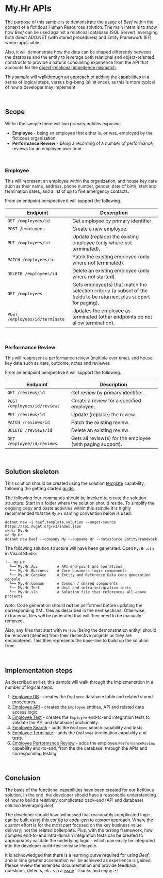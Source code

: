 ﻿# My.Hr APIs

The purpose of this sample is to demonstrate the usage of _Beef_ within the context of a fictitious Human Resources solution. The main intent is to show how _Beef_ can be used against a relational database (SQL Server) leveraging both direct ADO.NET (with stored procedures) and Entity Framework (EF) where applicable.

Also, it will demonstrate how the data can be shaped differently between the database and the entity to leverage both relational and object-oriented constructs to provide a natural consuming experience from the API that accounts for the [object-relational impedence mismatch](https://en.wikipedia.org/wiki/Object-relational_impedance_mismatch#:~:text=The%20object-relational%20impedance%20mismatch%20is%20a%20set%20of,to%20database%20tables%20defined%20by%20a%20relational%20schema.).

This sample will walkthrough an approach of adding the capabilities in a series of logical steps, versus big-bang (all at once), as this is more typical of how a developer may implement.

</br>

## Scope

Within the sample there will two primary entities exposed:
- **Employee** - being an employee that either is, or was, employed by the ficticous organization.
- **Performance Review** - being a recording of a number of performance reviews for an employee over time.

</br>

### Employee

This will represent an employee within the organization, and house key data such as their name, address, phone number, gender, date of birth, start and termination dates, and a list of up to five emergency contacts.

From an endpoint perspective it will support the following.

Endpoint | Description
-|-
`GET /employees/id` | Get employee by primary identifier.
`POST /employees` | Create a new employee.
`PUT /employees/id` | Update (replace) the existing employee (only where not terminated).
`PATCH /employees/id` | Patch the existing employee (only where not terminated).
`DELETE /employees/id` | Delete an existing employee (only where not started).
`GET /employees` | Gets employee(s) that match the selection criteria (a subset of the fields to be returned, plus support for paging).
`POST /employees/id/terminate` | Updates the employee as terminated (other endpoints do not allow termination).

</br>

### Performance Review

This will respresent a performance review (multiple over time), and house key data such as date, outcome, notes and reviewer.

From an endpoint perspective it will support the following.

Endpoint | Description
-|-
`GET /reviews/id` | Get review by primary identifier.
`POST /employees/id/reviews` | Create a review for a specified employee.
`PUT /reviews/id` | Update (replace) the review.
`PATCH /reviews/id` | Patch the existing review.
`DELETE /reviews/id` | Delete an existing review.
`GET /employee/id/reviews` | Gets all review(s) for the employee (with paging support).

</br>

## Solution skeleton

This solution should be created using the solution [template](../../templates/Beef.Template.Solution/README.md) capability, following the getting started [guide](../../docs/Sample-EntityFramework-GettingStarted.md).

The following four commands should be invoked to create the solution structure. Start in a folder where the solution should reside. To simplify the ongoing copy and paste activities within this sample it is highly recommended that the `My.Hr` naming convention below is used.

```
dotnet new -i beef.template.solution --nuget-source https://api.nuget.org/v3/index.json
mkdir My.Hr
cd My.Hr
dotnet new beef --company My --appname Hr --datasource EntityFramework
```

The following solution structure will have been generated. Open `My.Hr.sln` in Visual Studio.

```
└── My.Hr
  └── My.Hr.Api         # API end-point and operations
  └── My.Hr.Business    # Core business logic components
  └── My.Hr.CodeGen     # Entity and Reference Data code generation console
  └── My.Hr.Common      # Common / shared components
  └── My.Hr.Test        # Unit and intra-integration tests
  └── My.Hr.sln         # Solution file that references all above projects
```

_Note:_ Code generation should **not** be performed before updating the corresponding XML files as described in the next sections. Otherwise, extraneous files will be generated that will then need to be manually removed.

Also, any files that start with `Person` (being the demonstration entity) should be removed (deleted) from their respective projects as they are encountered. This then represents the base-line to build up the solution from.

</br>

## Implementation steps

As described earlier, this sample will walk through the implementation in a number of logical steps:
1. [Employee DB](./docs/Employee-DB.md) - creates the `Employee` database table and related stored procedures.
2. [Employee API](./docs/Employee-Api.md) - creates the `Employee` entities, API and related data access logic.
3. [Employee Test](./docs/Employee-Test.md) - creates the `Employee` end-to-end integration tests to validate the API and database functionality.
4. [Employee Search](./docs/Employee-Search.md) - adds the `Employee` search capability and tests.
5. [Employee Terminate](./docs/Employee-Terminate.md) - adds the `Employee` termination capability and tests.
6. [Employee Performance Review](./docs/Performance-Review.md) - adds the employee `PerformanceReview` capability end-to-end, from the the database, through the APIs and corresponding testing.

<br/>

## Conclusion

The basis of the functional capabilities have been created for our fictitious solution. In the end, the developer should have a reasonable understanding of how to build a relatively complicated back-end (API and database) solution leveraging _Beef_.

The developer should have witnessed that reasonably complicated logic can be built using this _config_ to _code-gen_ to _custom_ approach. Where the _custom_ effort is for the most part focused on the key business value delivery; not the related boilerplate. Plus, with the testing framework, how complex end-to-end intra-domain integration tests can be created to appropriately validate the underlying logic - which can easily be integrated into the developer build-test-release lifecycle.

It is acknowledged that there is a learning curve required for using _Beef_; and in time greater acceleration will be achieved as experience is gained. Please review the extended documentation and provide feedback, questions, defects, etc. via a [issue](https://github.com/Avanade/Beef/issues). Thanks and enjoy :-)